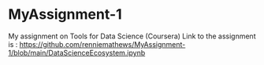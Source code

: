 # MyAssignment-1
My assignment on Tools for Data Science (Coursera)
Link to the assignment is : https://github.com/renniemathews/MyAssignment-1/blob/main/DataScienceEcosystem.ipynb
